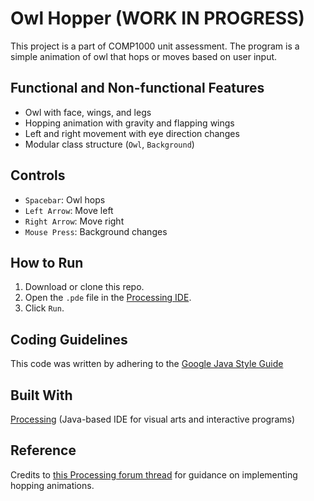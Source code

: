 # Owl Hopper (WORK IN PROGRESS)

This project is a part of COMP1000 unit assessment. The program is a simple animation of owl that hops or moves based on user input. 

## Functional and Non-functional Features

- Owl with face, wings, and legs
- Hopping animation with gravity and flapping wings
- Left and right movement with eye direction changes
- Modular class structure (`Owl`, `Background`)

## Controls

- `Spacebar`: Owl hops
- `Left Arrow`: Move left
- `Right Arrow`: Move right
- `Mouse Press`: Background changes
 
## How to Run

1. Download or clone this repo.
2. Open the `.pde` file in the [Processing IDE](https://processing.org/download/).
3. Click `Run`.

## Coding Guidelines

This code was written by adhering to the [Google Java Style Guide](https://google.github.io/styleguide/javaguide.html)

## Built With

[Processing](https://processing.org/) (Java-based IDE for visual arts and interactive programs)

## Reference

Credits to [this Processing forum thread](https://forum.processing.org/two/discussion/18548/need-help-with-making-character-jump-in-small-game.html) for guidance on implementing hopping animations.

